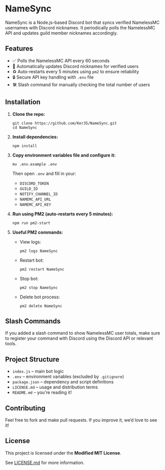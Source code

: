 # NameSync

NameSync is a Node.js-based Discord bot that syncs verified NamelessMC usernames with Discord nicknames. It periodically polls the NamelessMC API and updates guild member nicknames accordingly.

## Features

- ✅ Polls the NamelessMC API every 60 seconds  
- 🔁 Automatically updates Discord nicknames for verified users  
- ♻️ Auto-restarts every 5 minutes using `pm2` to ensure reliability  
- 🔒 Secure API key handling with `.env` file  
- 🛠️ Slash command for manually checking the total number of users

## Installation

1. **Clone the repo:**  
   ```
   git clone https://github.com/Ker35/NameSync.git  
   cd NameSync  
   ```

2. **Install dependencies:**  
   ```
   npm install  
   ```

3. **Copy environment variables file and configure it:**  
   ```
   mv .env.example .env  
   ```  
   Then open `.env` and fill in your:  
   - `DISCORD_TOKEN`  
   - `GUILD_ID`  
   - `NOTIFY_CHANNEL_ID`  
   - `NAMEMC_API_URL`  
   - `NAMEMC_API_KEY`

4. **Run using PM2 (auto-restarts every 5 minutes):**  
   ```
   npm run pm2-start  
   ```

5. **Useful PM2 commands:**  
   - View logs:  
     ```
     pm2 logs NameSync  
     ```
   - Restart bot:  
     ```
     pm2 restart NameSync  
     ```
   - Stop bot:  
     ```
     pm2 stop NameSync  
     ```
   - Delete bot process:  
     ```
     pm2 delete NameSync  
     ```

## Slash Commands

If you added a slash command to show NamelessMC user totals, make sure to register your command with Discord using the Discord API or relevant tools.

## Project Structure

- `index.js` – main bot logic  
- `.env` – environment variables (excluded by `.gitignore`)  
- `package.json` – dependency and script definitions  
- `LICENSE.md` – usage and distribution terms  
- `README.md` – you're reading it!

## Contributing

Feel free to fork and make pull requests. If you improve it, we’d love to see it!

## License

This project is licensed under the **Modified MIT License**.

See [LICENSE.md](LICENSE.md) for more information.
```
